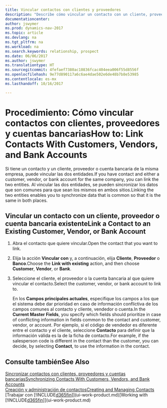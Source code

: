 ```yaml
---
title: Vincular contactos con clientes y proveedores
description: "Describe cómo vincular un contacto con un cliente, proveedor o banco de la misma empresa, para poder sincronizar datos comunes."
documentationcenter: 
author: jswymer
ms.prod: dynamics-nav-2017
ms.topic: article
ms.devlang: na
ms.tgt_pltfrm: na
ms.workload: na
ms.search.keywords: relationship, prospect
ms.date: 06/06/2017
ms.author: jswymer
ms.translationtype: HT
ms.sourcegitcommit: 4fefaef7380ac10836fcac404eea006f55d8556f
ms.openlocfilehash: 9e77d890117a6c6ae4dae502e6de48b7b8e53985
ms.contentlocale: es-mx
ms.lasthandoff: 10/16/2017

---
```

# <a name="how-to-link-contacts-with-customers-vendors-and-bank-accounts"></a><span data-ttu-id="1870f-103">Procedimiento: Cómo vincular contactos con clientes, proveedores y cuentas bancarias</span><span class="sxs-lookup"><span data-stu-id="1870f-103">How to: Link Contacts With Customers, Vendors, and Bank Accounts</span></span>
<span data-ttu-id="1870f-104">Si tiene un contacto y un cliente, proveedor o cuenta bancaria de la misma empresa, puede vincular las dos entidades.</span><span class="sxs-lookup"><span data-stu-id="1870f-104">If you have contact and either a customer, vendor, or bank account for the same company, you can link the two entities.</span></span> <span data-ttu-id="1870f-105">Al vincular las dos entidades, se pueden sincronizar los datos que son comunes para que sean los mismos en ambos sitios.</span><span class="sxs-lookup"><span data-stu-id="1870f-105">Linking the two entities enables you to synchronize data that is common so that it is the same in both places.</span></span>

## <a name="link-a-contact-to-an-existing-customer-vendor-or-bank-account"></a><span data-ttu-id="1870f-106">Vincular un contacto con un cliente, proveedor o cuenta bancaria existente</span><span class="sxs-lookup"><span data-stu-id="1870f-106">Link a Contact to an Existing Customer, Vendor, or Bank Account</span></span>
1. <span data-ttu-id="1870f-107">Abra el contacto que quiere vincular.</span><span class="sxs-lookup"><span data-stu-id="1870f-107">Open the contact that you want to link.</span></span>
2. <span data-ttu-id="1870f-108">Elija la acción **Vincular con** y, a continuación, elija **Cliente**, **Proveedor** o **Banco**.</span><span class="sxs-lookup"><span data-stu-id="1870f-108">Choose the **Link with existing** action, and then choose **Customer**, **Vendor**, or **Bank**.</span></span>
3. <span data-ttu-id="1870f-109">Seleccione el cliente, el proveedor o la cuenta bancaria al que quiere vincular el contacto.</span><span class="sxs-lookup"><span data-stu-id="1870f-109">Select the customer, vendor, or bank account to link to.</span></span>

   <span data-ttu-id="1870f-110">En los **Campos principales actuales**, especifique los campos a los que el sistema debe dar prioridad en caso de información conflictiva de los campos comunes al contacto y cliente, vendedor o cuenta.</span><span class="sxs-lookup"><span data-stu-id="1870f-110">In the **Current Master Fields**, you specify which fields should prioritize in case of conflicting information in fields common to the contact and customer, vendor, or account.</span></span> <span data-ttu-id="1870f-111">Por ejemplo, si el código de vendedor es diferente entre el contacto y el cliente, seleccione **Contacto** para definir que la información válida es la de la ficha de contacto.</span><span class="sxs-lookup"><span data-stu-id="1870f-111">For example, if the salesperson code is different in the contact than the customer, you can decide, by selecting **Contact**, to use the information in the contact.</span></span>

## <a name="see-also"></a><span data-ttu-id="1870f-112">Consulte también</span><span class="sxs-lookup"><span data-stu-id="1870f-112">See Also</span></span>
[<span data-ttu-id="1870f-113">Sincronizar contactos con clientes, proveedores y cuentas bancarias</span><span class="sxs-lookup"><span data-stu-id="1870f-113">Synchronizing Contacts With Customers, Vendors, and Bank Accounts</span></span>](marketing-synchronize-contacts-customers-vendors-bank-accounts.md)  
[<span data-ttu-id="1870f-114">Creación y administración de contactos</span><span class="sxs-lookup"><span data-stu-id="1870f-114">Creating and Managing Contacts</span></span>](marketing-contacts.md)  
<span data-ttu-id="1870f-115">[Trabajar con [!INCLUDE[d365fin](includes/d365fin_md.md)]](ui-work-product.md)</span><span class="sxs-lookup"><span data-stu-id="1870f-115">[Working with [!INCLUDE[d365fin](includes/d365fin_md.md)]](ui-work-product.md)</span></span>  

